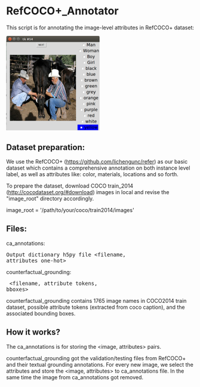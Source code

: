 # RefCOCO+_Annotator
This script is for annotating the image-level attributes in RefCOCO+ dataset:
<p float="center">
  <img src="/GUI.png" width="250" />
</p>

## Dataset preparation:
We use the RefCOCO+ (https://github.com/lichengunc/refer) as our basic dataset which contains a comprehensive annotation on both instance level label, as well as attributes like: color, materials, locations and so forth. 

To prepare the dataset, download COCO train_2014 (http://cocodataset.org/#download) images in local and revise the "image_root" directory accordingly.

image_root = '/path/to/your/coco/train2014/images'

## Files:
ca_annotations:<pre>Output dictionary h5py file <filename, attributes one-hot> </pre>

counterfactual_grounding:<pre> <filename, attribute tokens, bboxes> </pre>

counterfactual_grounding contains 1765 image names in COCO2014 train dataset, possible attribute tokens (extracted from coco caption), and the associated bounding boxes.


## How it works?
The ca_annotations is for storing the <image, attributes> pairs.

counterfactual_grounding got the validation/testing files from RefCOCO+ and their textual grounding annotations. For every new image, we select the attributes and store the <image, attributes> to ca_annotations file. In the same time the image from ca_annotations got removed. 

